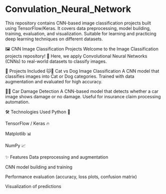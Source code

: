 # Convulation_Neural_Network
This repository contains CNN-based image classification projects built using TensorFlow/Keras. It covers data preprocessing, model building, training, evaluation, and visualization. Suitable for learning and practicing deep learning techniques on different datasets.

🖼️ CNN Image Classification Projects
Welcome to the Image Classification projects repository! 🚀
Here, we apply Convolutional Neural Networks (CNNs) to real-world datasets to classify images.

📂 Projects Included
🐱🐶 Cat vs Dog Image Classification
A CNN model that classifies images into Cat or Dog categories. Trained with data augmentation and evaluated for high accuracy.

🚗💥 Car Damage Detection
A CNN-based model that detects whether a car image shows damage or no damage. Useful for insurance claim processing automation.

🛠️ Technologies Used
Python 🐍

TensorFlow / Keras 🔥

Matplotlib 📊

NumPy 📈

✨ Features
Data preprocessing and augmentation

CNN model building and training

Performance evaluation (accuracy, loss plots, confusion matrix)

Visualization of predictions


